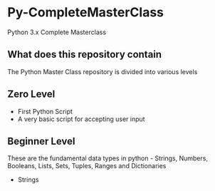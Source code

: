 # Py-CompleteMasterClass
Python 3.x Complete Masterclass

## What does this repository contain

The Python Master Class repository is divided into various levels

## Zero Level
* First Python Script
* A very basic script for accepting user input

## Beginner Level

These are the fundamental data types in python - Strings, Numbers, Booleans, Lists, Sets, Tuples, Ranges and
Dictionaries

* Strings


